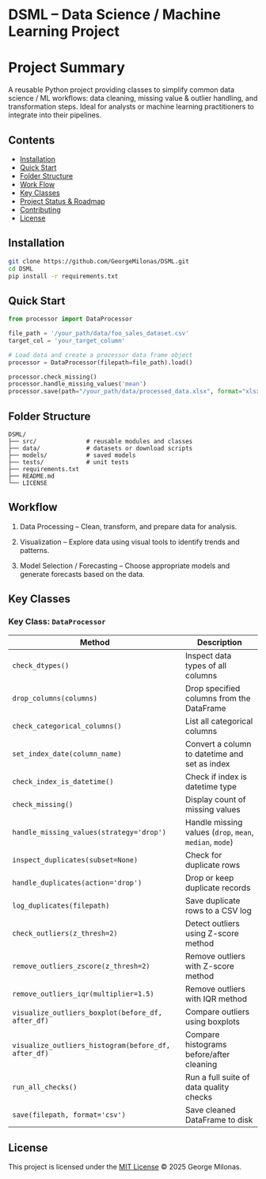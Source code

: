 # DSML – Data Science / Machine Learning Project

# Project Summary
A reusable Python project providing classes to simplify common data science / ML workflows: data cleaning, missing value & outlier handling, and transformation steps. Ideal for analysts or machine learning practitioners to integrate into their pipelines.


## Contents

- [Installation](#installation)  
- [Quick Start](#quick-start)  
- [Folder Structure](#folder-structure)  
- [Work Flow](#workflow)  
- [Key Classes](#key-classes)  
- [Project Status & Roadmap](#project-status--roadmap)  
- [Contributing](#contributing)  
- [License](#license)


## Installation

```bash
git clone https://github.com/GeorgeMilonas/DSML.git
cd DSML
pip install -r requirements.txt
```

## Quick Start

```python
from processor import DataProcessor

file_path = '/your_path/data/foo_sales_dataset.csv'
target_col = 'your_target_column'

# Load data and create a processor data frame object 
processor = DataProcessor(filepath=file_path).load()

processor.check_missing()
processor.handle_missing_values('mean')
processor.save(path="/your_path/data/processed_data.xlsx", format="xlsx")
```

## Folder Structure
```plaintext
DSML/
├── src/              # reusable modules and classes
├── data/             # datasets or download scripts
├── models/           # saved models
├── tests/            # unit tests
├── requirements.txt
├── README.md
└── LICENSE
```


## Workflow

1. Data Processing – Clean, transform, and prepare data for analysis.

2. Visualization – Explore data using visual tools to identify trends and patterns.

3. Model Selection / Forecasting – Choose appropriate models and generate forecasts based on the data.


## Key Classes
###  Key Class: `DataProcessor`

| Method | Description |
|--------|-------------|
| `check_dtypes()` | Inspect data types of all columns |
| `drop_columns(columns)` | Drop specified columns from the DataFrame |
| `check_categorical_columns()` | List all categorical columns |
| `set_index_date(column_name)` | Convert a column to datetime and set as index |
| `check_index_is_datetime()` | Check if index is datetime type |
| `check_missing()` | Display count of missing values |
| `handle_missing_values(strategy='drop')` | Handle missing values (`drop`, `mean`, `median`, `mode`) |
| `inspect_duplicates(subset=None)` | Check for duplicate rows |
| `handle_duplicates(action='drop')` | Drop or keep duplicate records |
| `log_duplicates(filepath)` | Save duplicate rows to a CSV log |
| `check_outliers(z_thresh=2)` | Detect outliers using Z-score method |
| `remove_outliers_zscore(z_thresh=2)` | Remove outliers with Z-score method |
| `remove_outliers_iqr(multiplier=1.5)` | Remove outliers with IQR method |
| `visualize_outliers_boxplot(before_df, after_df)` | Compare outliers using boxplots |
| `visualize_outliers_histogram(before_df, after_df)` | Compare histograms before/after cleaning |
| `run_all_checks()` | Run a full suite of data quality checks |
| `save(filepath, format='csv')` | Save cleaned DataFrame to disk |

## License

This project is licensed under the [MIT License](./LICENSE) © 2025 George Milonas.
